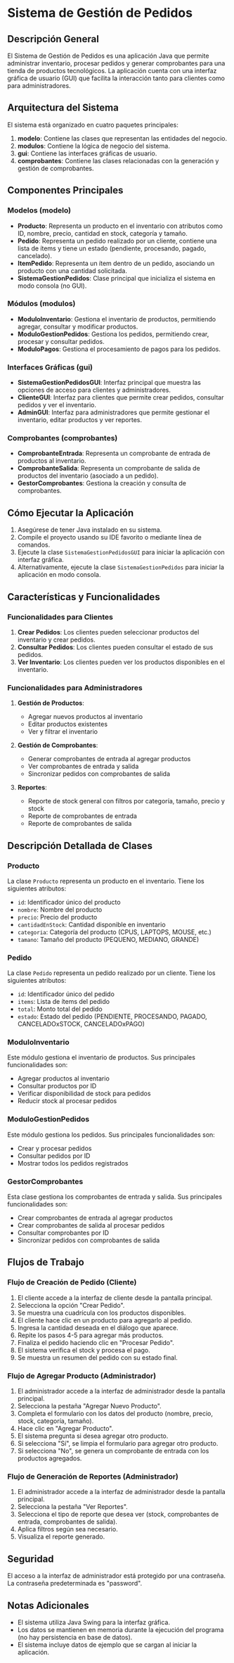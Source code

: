 # Sistema de Gestión de Pedidos

## Descripción General
El Sistema de Gestión de Pedidos es una aplicación Java que permite administrar inventario, procesar pedidos y generar comprobantes para una tienda de productos tecnológicos. La aplicación cuenta con una interfaz gráfica de usuario (GUI) que facilita la interacción tanto para clientes como para administradores.

## Arquitectura del Sistema
El sistema está organizado en cuatro paquetes principales:

1. **modelo**: Contiene las clases que representan las entidades del negocio.
2. **modulos**: Contiene la lógica de negocio del sistema.
3. **gui**: Contiene las interfaces gráficas de usuario.
4. **comprobantes**: Contiene las clases relacionadas con la generación y gestión de comprobantes.

## Componentes Principales

### Modelos (modelo)
- **Producto**: Representa un producto en el inventario con atributos como ID, nombre, precio, cantidad en stock, categoría y tamaño.
- **Pedido**: Representa un pedido realizado por un cliente, contiene una lista de ítems y tiene un estado (pendiente, procesando, pagado, cancelado).
- **ItemPedido**: Representa un ítem dentro de un pedido, asociando un producto con una cantidad solicitada.
- **SistemaGestionPedidos**: Clase principal que inicializa el sistema en modo consola (no GUI).

### Módulos (modulos)
- **ModuloInventario**: Gestiona el inventario de productos, permitiendo agregar, consultar y modificar productos.
- **ModuloGestionPedidos**: Gestiona los pedidos, permitiendo crear, procesar y consultar pedidos.
- **ModuloPagos**: Gestiona el procesamiento de pagos para los pedidos.

### Interfaces Gráficas (gui)
- **SistemaGestionPedidosGUI**: Interfaz principal que muestra las opciones de acceso para clientes y administradores.
- **ClienteGUI**: Interfaz para clientes que permite crear pedidos, consultar pedidos y ver el inventario.
- **AdminGUI**: Interfaz para administradores que permite gestionar el inventario, editar productos y ver reportes.

### Comprobantes (comprobantes)
- **ComprobanteEntrada**: Representa un comprobante de entrada de productos al inventario.
- **ComprobanteSalida**: Representa un comprobante de salida de productos del inventario (asociado a un pedido).
- **GestorComprobantes**: Gestiona la creación y consulta de comprobantes.

## Cómo Ejecutar la Aplicación
1. Asegúrese de tener Java instalado en su sistema.
2. Compile el proyecto usando su IDE favorito o mediante línea de comandos.
3. Ejecute la clase `SistemaGestionPedidosGUI` para iniciar la aplicación con interfaz gráfica.
4. Alternativamente, ejecute la clase `SistemaGestionPedidos` para iniciar la aplicación en modo consola.

## Características y Funcionalidades

### Funcionalidades para Clientes
1. **Crear Pedidos**: Los clientes pueden seleccionar productos del inventario y crear pedidos.
2. **Consultar Pedidos**: Los clientes pueden consultar el estado de sus pedidos.
3. **Ver Inventario**: Los clientes pueden ver los productos disponibles en el inventario.

### Funcionalidades para Administradores
1. **Gestión de Productos**:
   - Agregar nuevos productos al inventario
   - Editar productos existentes
   - Ver y filtrar el inventario

2. **Gestión de Comprobantes**:
   - Generar comprobantes de entrada al agregar productos
   - Ver comprobantes de entrada y salida
   - Sincronizar pedidos con comprobantes de salida

3. **Reportes**:
   - Reporte de stock general con filtros por categoría, tamaño, precio y stock
   - Reporte de comprobantes de entrada
   - Reporte de comprobantes de salida

## Descripción Detallada de Clases

### Producto
La clase `Producto` representa un producto en el inventario. Tiene los siguientes atributos:
- `id`: Identificador único del producto
- `nombre`: Nombre del producto
- `precio`: Precio del producto
- `cantidadEnStock`: Cantidad disponible en inventario
- `categoria`: Categoría del producto (CPUS, LAPTOPS, MOUSE, etc.)
- `tamano`: Tamaño del producto (PEQUENO, MEDIANO, GRANDE)

### Pedido
La clase `Pedido` representa un pedido realizado por un cliente. Tiene los siguientes atributos:
- `id`: Identificador único del pedido
- `items`: Lista de ítems del pedido
- `total`: Monto total del pedido
- `estado`: Estado del pedido (PENDIENTE, PROCESANDO, PAGADO, CANCELADOxSTOCK, CANCELADOxPAGO)

### ModuloInventario
Este módulo gestiona el inventario de productos. Sus principales funcionalidades son:
- Agregar productos al inventario
- Consultar productos por ID
- Verificar disponibilidad de stock para pedidos
- Reducir stock al procesar pedidos

### ModuloGestionPedidos
Este módulo gestiona los pedidos. Sus principales funcionalidades son:
- Crear y procesar pedidos
- Consultar pedidos por ID
- Mostrar todos los pedidos registrados

### GestorComprobantes
Esta clase gestiona los comprobantes de entrada y salida. Sus principales funcionalidades son:
- Crear comprobantes de entrada al agregar productos
- Crear comprobantes de salida al procesar pedidos
- Consultar comprobantes por ID
- Sincronizar pedidos con comprobantes de salida

## Flujos de Trabajo

### Flujo de Creación de Pedido (Cliente)
1. El cliente accede a la interfaz de cliente desde la pantalla principal.
2. Selecciona la opción "Crear Pedido".
3. Se muestra una cuadrícula con los productos disponibles.
4. El cliente hace clic en un producto para agregarlo al pedido.
5. Ingresa la cantidad deseada en el diálogo que aparece.
6. Repite los pasos 4-5 para agregar más productos.
7. Finaliza el pedido haciendo clic en "Procesar Pedido".
8. El sistema verifica el stock y procesa el pago.
9. Se muestra un resumen del pedido con su estado final.

### Flujo de Agregar Producto (Administrador)
1. El administrador accede a la interfaz de administrador desde la pantalla principal.
2. Selecciona la pestaña "Agregar Nuevo Producto".
3. Completa el formulario con los datos del producto (nombre, precio, stock, categoría, tamaño).
4. Hace clic en "Agregar Producto".
5. El sistema pregunta si desea agregar otro producto.
6. Si selecciona "Sí", se limpia el formulario para agregar otro producto.
7. Si selecciona "No", se genera un comprobante de entrada con los productos agregados.

### Flujo de Generación de Reportes (Administrador)
1. El administrador accede a la interfaz de administrador desde la pantalla principal.
2. Selecciona la pestaña "Ver Reportes".
3. Selecciona el tipo de reporte que desea ver (stock, comprobantes de entrada, comprobantes de salida).
4. Aplica filtros según sea necesario.
5. Visualiza el reporte generado.

## Seguridad
El acceso a la interfaz de administrador está protegido por una contraseña. La contraseña predeterminada es "password".

## Notas Adicionales
- El sistema utiliza Java Swing para la interfaz gráfica.
- Los datos se mantienen en memoria durante la ejecución del programa (no hay persistencia en base de datos).
- El sistema incluye datos de ejemplo que se cargan al iniciar la aplicación.